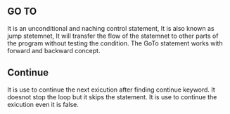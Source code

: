 ## GO TO
It is an unconditional and naching control statement, It is also known as jump stetemnet, It will transfer the flow of the statemnet to other parts of the program without testing the condition. The GoTo statement works with forward and backward concept.

## Continue
It is use to continue the next exicution after finding continue keyword. It doesnot stop the loop but it skips the statement. It is use to continue the exicution even it is false.